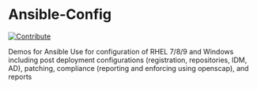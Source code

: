 # Ansible-Config
[![Contribute](https://img.shields.io/badge/OpenShift-Dev%20Spaces-525C86?logo=redhatopenshift&labelColor=EE0000)](https://devspaces.apps.ocp.shadowman.dev/#https://github.com/shadowman-lab/Ansible-Config)

Demos for Ansible Use for configuration of RHEL 7/8/9 and Windows including post deployment configurations (registration, repositories, IDM, AD), patching, compliance (reporting and enforcing using openscap), and reports
